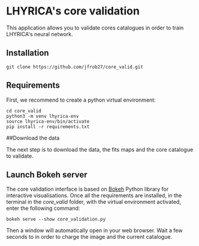# LHYRICA's core validation

This application allows you to validate cores catalogues in order to train LHYRICA's neural network.

## Installation

```
git clone https://github.com/jfrob27/core_valid.git
```

## Requirements

First, we recommend to create a python virtual environment:

```
cd core_valid
python3 -m venv lhyrica-env
source lhyrica-env/bin/activate
pip install -r requirements.txt
```

##Download the data

The next step is to download the data, the fits maps and the core catalogue to validate. 

## Launch Bokeh server

The core validation interface is based on [Bokeh](https://bokeh.org/) Python library for interactive visualisations. Once all the requirements are installed, in the terminal in the *core_valid* folder, with the virtual environment activated, enter the following command:

```
bokeh serve --show core_validation.py
```

Then a window will automatically open in your web browser. Wait a few seconds to in order to charge the image and the current catalogue.